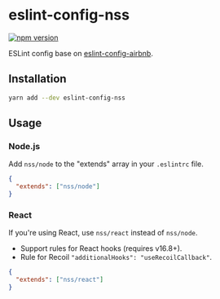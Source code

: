 # eslint-config-nss

[![npm version](https://badge.fury.io/js/eslint-config-nss.svg)](http://badge.fury.io/js/eslint-config-nss)

ESLint config base on [eslint-config-airbnb](https://npmjs.com/eslint-config-airbnb).

## Installation
```sh
yarn add --dev eslint-config-nss
```

## Usage
### Node.js
Add `nss/node` to the "extends" array in your `.eslintrc` file.
```json
{
  "extends": ["nss/node"]
}
```
### React
If you're using React, use `nss/react` instead of `nss/node`.
- Support rules for React hooks (requires v16.8+).
- Rule for Recoil `"additionalHooks": "useRecoilCallback"`.
```json
{
  "extends": ["nss/react"]
}
```